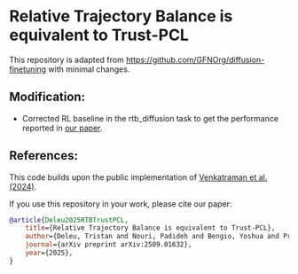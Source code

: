 # Relative Trajectory Balance is equivalent to Trust-PCL

This repository is adapted from https://github.com/GFNOrg/diffusion-finetuning with minimal changes. 

## Modification:
- Corrected RL baseline in the rtb_diffusion task to get the performance reported in [our paper](https://arxiv.org/abs/2509.01632).

## References:
This code builds upon the public implementation of [Venkatraman et al. (2024)](https://arxiv.org/abs/2405.20971).

If you use this repository in your work, please cite our paper:
```bibtex
@article{Deleu2025RTBTrustPCL,
    title={Relative Trajectory Balance is equivalent to Trust-PCL},
    author={Deleu, Tristan and Nouri, Padideh and Bengio, Yoshua and Precup, Doina},
    journal={arXiv preprint arXiv:2509.01632},
    year={2025},
}
```